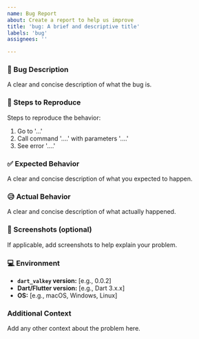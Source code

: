 ```yaml
---
name: Bug Report
about: Create a report to help us improve
title: 'bug: A brief and descriptive title'
labels: 'bug'
assignees: ''

---
```


### 🐛 Bug Description

A clear and concise description of what the bug is.

### 🔁 Steps to Reproduce

Steps to reproduce the behavior:
1. Go to '...'
2. Call command '....' with parameters '....'
3. See error '....'

### ✅ Expected Behavior

A clear and concise description of what you expected to happen.

### 😥 Actual Behavior

A clear and concise description of what actually happened.

### 📸 Screenshots (optional)

If applicable, add screenshots to help explain your problem.

### 💻 Environment

- **`dart_valkey` version:** [e.g., 0.0.2]
- **Dart/Flutter version:** [e.g., Dart 3.x.x]
- **OS:** [e.g., macOS, Windows, Linux]

### Additional Context

Add any other context about the problem here.